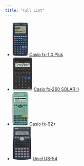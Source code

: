 ```yaml
---
title: "Full List"
---
```


- [<img src="./calculators/Casio_fx-1.0_Plus/render.jpg" height="110">](./calculators/Casio_fx-1.0_Plus/page.md) [Casio fx-1.0 Plus](./calculators/Casio_fx-1.0_Plus/page.md)
- [<img src="./calculators/Casio_fx-260_SOLAR_II/render.jpg" height="110">](./calculators/Casio_fx-260_SOLAR_II/page.md) [Casio fx-260 SOLAR II](./calculators/Casio_fx-260_SOLAR_II/page.md)
- [<img src="./calculators/Casio_fx-92+/render.jpg" height="110">](./calculators/Casio_fx-92+/page.md) [Casio fx-92+](./calculators/Casio_fx-92+/page.md)
- [<img src="./calculators/Uniel_US-54/render.jpg" height="110">](./calculators/Uniel_US-54/page.md) [Uniel US-54](./calculators/Uniel_US-54/page.md)
